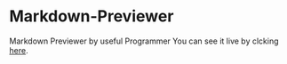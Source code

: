 # Markdown-Previewer
Markdown Previewer by useful Programmer
You can see it live by clcking [here](https://zeeshan-imran90.github.io/Markdown-Previewer-/).
